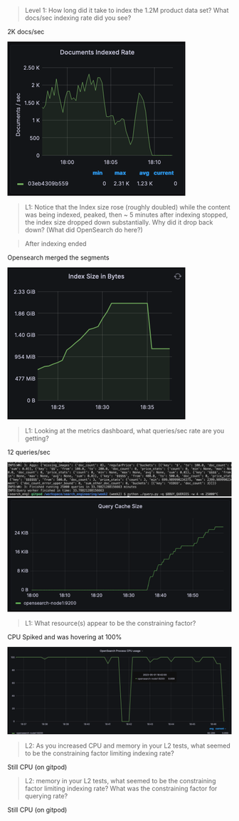 > Level 1: How long did it take to index the 1.2M product data set? What docs/sec indexing rate did you see?

2K docs/sec

![index](images/indexing.png)

> L1: Notice that the Index size rose (roughly doubled) while the content was being indexed, peaked, then ~ 5 minutes after indexing stopped, the index size dropped down substantially. Why did it drop back down? (What did OpenSearch do here?)

> After indexing ended

Opensearch merged the segments

![index](images/segment_merge.png)

> L1: Looking at the metrics dashboard, what queries/sec rate are you getting?

12 queries/sec

![query_cache](images/queries.png)
![query_cache](images/query_cache.png)

> L1: What resource(s) appear to be the constraining factor?

CPU Spiked and was hovering at 100%

![cpu_spiked](images/cpu_usage.png)


> L2: As you increased CPU and memory in your L2 tests, what seemed to be the constraining factor limiting indexing rate?

Still CPU (on gitpod)

> L2: memory in your L2 tests, what seemed to be the constraining factor limiting indexing rate? What was the constraining factor for querying rate?

Still CPU (on gitpod)